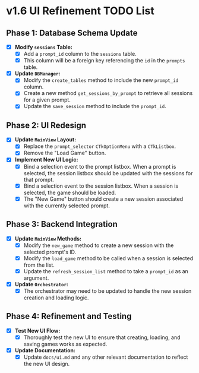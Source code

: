 # v1.6 UI Refinement TODO List

## Phase 1: Database Schema Update
- [x] **Modify `sessions` Table:**
  - [x] Add a `prompt_id` column to the `sessions` table.
  - [x] This column will be a foreign key referencing the `id` in the `prompts` table.
- [x] **Update `DBManager`:**
  - [x] Modify the `create_tables` method to include the new `prompt_id` column.
  - [x] Create a new method `get_sessions_by_prompt` to retrieve all sessions for a given prompt.
  - [x] Update the `save_session` method to include the `prompt_id`.

## Phase 2: UI Redesign
- [x] **Update `MainView` Layout:**
  - [x] Replace the `prompt_selector` `CTkOptionMenu` with a `CTkListbox`.
  - [x] Remove the "Load Game" button.
- [x] **Implement New UI Logic:**
  - [x] Bind a selection event to the prompt listbox. When a prompt is selected, the session listbox should be updated with the sessions for that prompt.
  - [x] Bind a selection event to the session listbox. When a session is selected, the game should be loaded.
  - [x] The "New Game" button should create a new session associated with the currently selected prompt.

## Phase 3: Backend Integration
- [x] **Update `MainView` Methods:**
  - [x] Modify the `new_game` method to create a new session with the selected prompt's ID.
  - [x] Modify the `load_game` method to be called when a session is selected from the list.
  - [x] Update the `refresh_session_list` method to take a `prompt_id` as an argument.
- [x] **Update `Orchestrator`:**
  - [x] The orchestrator may need to be updated to handle the new session creation and loading logic.

## Phase 4: Refinement and Testing
- [x] **Test New UI Flow:**
  - [x] Thoroughly test the new UI to ensure that creating, loading, and saving games works as expected.
- [x] **Update Documentation:**
  - [x] Update `docs/ui.md` and any other relevant documentation to reflect the new UI design.
